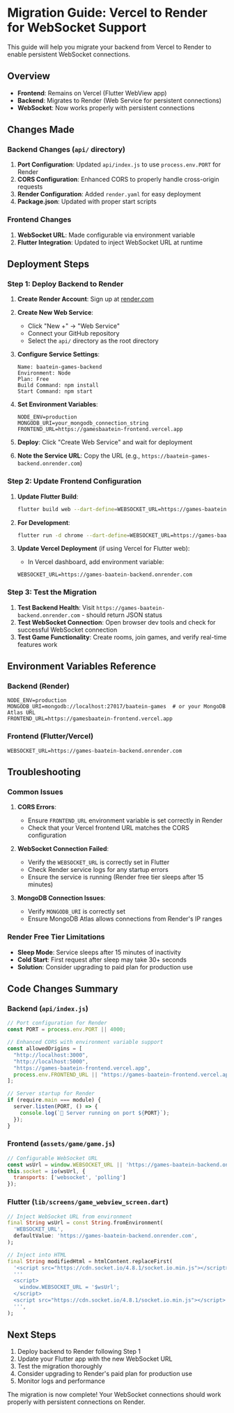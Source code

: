 # Migration Guide: Vercel to Render for WebSocket Support

This guide will help you migrate your backend from Vercel to Render to enable persistent WebSocket connections.

## Overview

- **Frontend**: Remains on Vercel (Flutter WebView app)
- **Backend**: Migrates to Render (Web Service for persistent connections)
- **WebSocket**: Now works properly with persistent connections

## Changes Made

### Backend Changes (`api/` directory)

1. **Port Configuration**: Updated `api/index.js` to use `process.env.PORT` for Render
2. **CORS Configuration**: Enhanced CORS to properly handle cross-origin requests
3. **Render Configuration**: Added `render.yaml` for easy deployment
4. **Package.json**: Updated with proper start scripts

### Frontend Changes

1. **WebSocket URL**: Made configurable via environment variable
2. **Flutter Integration**: Updated to inject WebSocket URL at runtime

## Deployment Steps

### Step 1: Deploy Backend to Render

1. **Create Render Account**: Sign up at [render.com](https://render.com)

2. **Create New Web Service**:
   - Click "New +" → "Web Service"
   - Connect your GitHub repository
   - Select the `api/` directory as the root directory

3. **Configure Service Settings**:
   ```
   Name: baatein-games-backend
   Environment: Node
   Plan: Free
   Build Command: npm install
   Start Command: npm start
   ```

4. **Set Environment Variables**:
   ```
   NODE_ENV=production
   MONGODB_URI=your_mongodb_connection_string
   FRONTEND_URL=https://gamesbaatein-frontend.vercel.app
   ```

5. **Deploy**: Click "Create Web Service" and wait for deployment

6. **Note the Service URL**: Copy the URL (e.g., `https://baatein-games-backend.onrender.com`)

### Step 2: Update Frontend Configuration

1. **Update Flutter Build**:
   ```bash
   flutter build web --dart-define=WEBSOCKET_URL=https://games-baatein-backend.onrender.com
   ```

2. **For Development**:
   ```bash
   flutter run -d chrome --dart-define=WEBSOCKET_URL=https://games-baatein-backend.onrender.com
   ```

3. **Update Vercel Deployment** (if using Vercel for Flutter web):
   - In Vercel dashboard, add environment variable:
   ```
   WEBSOCKET_URL=https://games-baatein-backend.onrender.com
   ```

### Step 3: Test the Migration

1. **Test Backend Health**: Visit `https://games-baatein-backend.onrender.com` - should return JSON status
2. **Test WebSocket Connection**: Open browser dev tools and check for successful WebSocket connection
3. **Test Game Functionality**: Create rooms, join games, and verify real-time features work

## Environment Variables Reference

### Backend (Render)
```
NODE_ENV=production
MONGODB_URI=mongodb://localhost:27017/baatein-games  # or your MongoDB Atlas URL
FRONTEND_URL=https://gamesbaatein-frontend.vercel.app
```

### Frontend (Flutter/Vercel)
```
WEBSOCKET_URL=https://games-baatein-backend.onrender.com
```

## Troubleshooting

### Common Issues

1. **CORS Errors**: 
   - Ensure `FRONTEND_URL` environment variable is set correctly in Render
   - Check that your Vercel frontend URL matches the CORS configuration

2. **WebSocket Connection Failed**:
   - Verify the `WEBSOCKET_URL` is correctly set in Flutter
   - Check Render service logs for any startup errors
   - Ensure the service is running (Render free tier sleeps after 15 minutes)

3. **MongoDB Connection Issues**:
   - Verify `MONGODB_URI` is correctly set
   - Ensure MongoDB Atlas allows connections from Render's IP ranges

### Render Free Tier Limitations

- **Sleep Mode**: Service sleeps after 15 minutes of inactivity
- **Cold Start**: First request after sleep may take 30+ seconds
- **Solution**: Consider upgrading to paid plan for production use

## Code Changes Summary

### Backend (`api/index.js`)
```javascript
// Port configuration for Render
const PORT = process.env.PORT || 4000;

// Enhanced CORS with environment variable support
const allowedOrigins = [
  "http://localhost:3000",
  "http://localhost:5000", 
  "https://games-baatein-frontend.vercel.app",
  process.env.FRONTEND_URL || "https://games-baatein-frontend.vercel.app"
];

// Server startup for Render
if (require.main === module) {
  server.listen(PORT, () => {
    console.log(`🚀 Server running on port ${PORT}`);
  });
}
```

### Frontend (`assets/game/game.js`)
```javascript
// Configurable WebSocket URL
const wsUrl = window.WEBSOCKET_URL || 'https://games-baatein-backend.onrender.com';
this.socket = io(wsUrl, {
  transports: ['websocket', 'polling']
});
```

### Flutter (`lib/screens/game_webview_screen.dart`)
```dart
// Inject WebSocket URL from environment
final String wsUrl = const String.fromEnvironment(
  'WEBSOCKET_URL',
  defaultValue: 'https://games-baatein-backend.onrender.com',
);

// Inject into HTML
final String modifiedHtml = htmlContent.replaceFirst(
  '<script src="https://cdn.socket.io/4.8.1/socket.io.min.js"></script>',
  '''
  <script>
    window.WEBSOCKET_URL = '$wsUrl';
  </script>
  <script src="https://cdn.socket.io/4.8.1/socket.io.min.js"></script>
  ''',
);
```

## Next Steps

1. Deploy backend to Render following Step 1
2. Update your Flutter app with the new WebSocket URL
3. Test the migration thoroughly
4. Consider upgrading to Render's paid plan for production use
5. Monitor logs and performance

The migration is now complete! Your WebSocket connections should work properly with persistent connections on Render.
